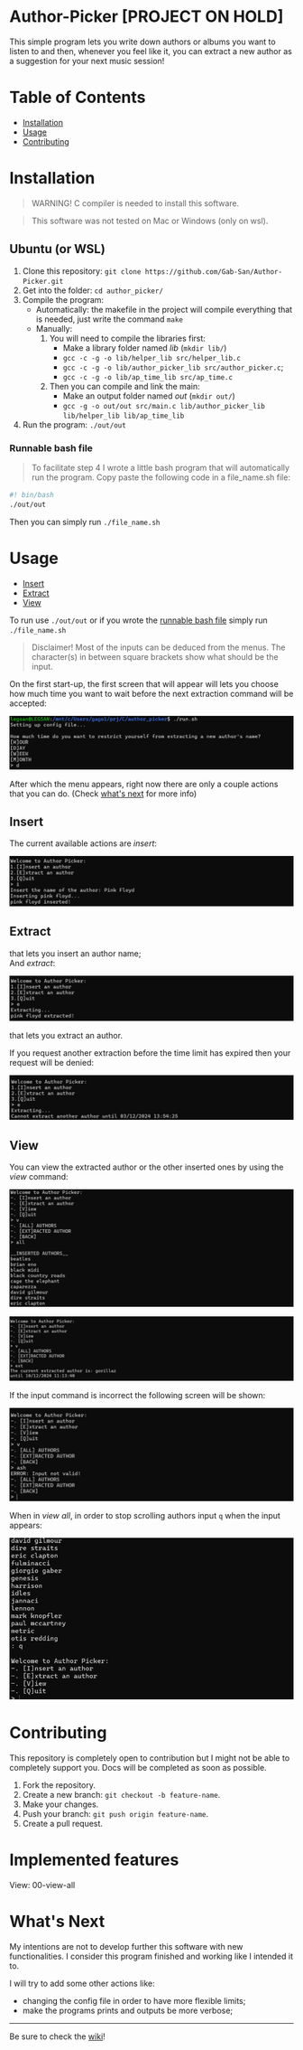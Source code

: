 # Author-Picker [PROJECT ON HOLD]
This simple program lets you write down authors or albums you want to listen to and then, whenever you feel like it, you can extract a new author as a suggestion for your next music session!

# Table of Contents
- [Installation](#installation)
- [Usage](#usage)
- [Contributing](#contributing)

# Installation

> WARNING! C compiler is needed to install this software.

> This software was not tested on Mac or Windows (only on wsl).

## Ubuntu (or WSL)
1. Clone this repository: `git clone https://github.com/Gab-San/Author-Picker.git`
2. Get into the folder: `cd author_picker/`
3. Compile the program:
    - Automatically: the makefile in the project will compile everything that is needed, just write the command `make` 
    - Manually: 
        1. You will need to compile the libraries first:
            - Make a library folder named *lib* (`mkdir lib/`)
            - `gcc -c -g -o lib/helper_lib src/helper_lib.c`
            - `gcc -c -g -o lib/author_picker_lib src/author_picker.c`;
            - `gcc -c -g -o lib/ap_time_lib src/ap_time.c`
        2. Then you can compile and link the main:
            - Make an output folder named *out* (`mkdir out/`)
            - `gcc -g -o out/out src/main.c lib/author_picker_lib lib/helper_lib lib/ap_time_lib`
4. Run the program: `./out/out`

### Runnable bash file
> To facilitate step 4 I wrote a little bash program that will automatically run the program.
Copy paste the following code in a file_name.sh file:
```bash
#! bin/bash
./out/out
```
Then you can simply run `./file_name.sh`

# Usage

- [Insert](#insert)
- [Extract](#extract)
- [View](#view)

To run use  `./out/out` or if you wrote the [runnable bash file](#runnable-bash-file) simply run `./file_name.sh`

> Disclaimer! Most of the inputs can be deduced from the menus. The character(s) in between square brackets show what should be the input.

On the first start-up, the first screen that will appear will lets you choose how much time you want to wait before the next extraction command will be accepted:

![Choose-Limit](./images/tutorial/choose_limit.png)

After which the menu appears, right now there are only a couple actions that you can do. (Check [what's next](#whats-next) for more info)
## Insert
The current available actions are *insert*:

![Insert](./images/tutorial/insert_example.png)

## Extract
that lets you insert an author name;\
And *extract*:

![Appr-Extract](./images/tutorial/approved_extraction.png)

that lets you extract an author.

If you request another extraction before the time limit has expired then your request will be denied:

![Deny-Extract](./images/tutorial/denied_extraction.png)

## View
You can view the extracted author or the other inserted ones by using the *view* command:

![View-All](./images/tutorial/view_all.png)

![View-Extracted](./images/tutorial/view_extracted.png)

If the input command is incorrect the following screen will be shown:

![Incorrect-View-Input](./images/tutorial/incorrect_view_input.png)

When in _view all_, in order to stop scrolling authors input `q` when the input appears:

![Quit-View](./images/tutorial/quit_view.png) 

# Contributing
This repository is completely open to contribution but I might not be able to completely support you. Docs will be completed as soon as possible.
1. Fork the repository.
2. Create a new branch: `git checkout -b feature-name`.
3. Make your changes.
4. Push your branch: `git push origin feature-name`.
5. Create a pull request.

# Implemented features

View: 00-view-all

# What's Next

My intentions are not to develop further this software with new functionalities. I consider this program finished and working like I intended it to.

I will try to add some other actions like:
- changing the config file in order to have more flexible limits;
- make the programs prints and outputs be more verbose;

-----
Be sure to check the [wiki](https://github.com/Gab-San/Author-Picker/wiki)!